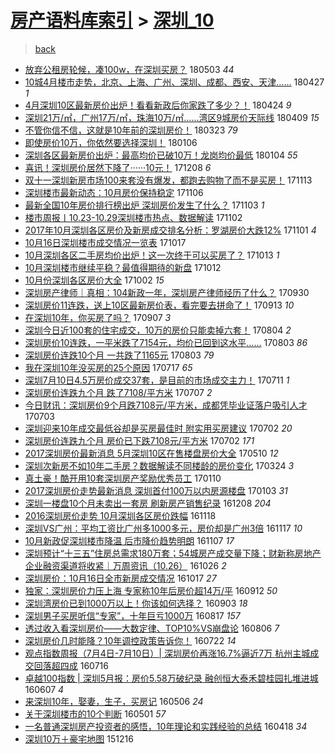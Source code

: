 [房产语料库索引](../../README.md)  > [深圳_10](深圳_10.md)
====
> [back](../README.md)

- [放弃公租房轮候，凑100w，在深圳买房？](http://jkwz.applinzi.com/ittc/7098539411056886801.html#%E6%94%BE%E5%BC%83%E5%85%AC%E7%A7%9F%E6%88%BF%E8%BD%AE%E5%80%99%EF%BC%8C%E5%87%91100w%EF%BC%8C%E5%9C%A8%E6%B7%B1%E5%9C%B3%E4%B9%B0%E6%88%BF%EF%BC%9F) 180503 *44* 
- [10城4月楼市走势，北京、上海、广州、深圳、成都、西安、天津……](http://jkwz.applinzi.com/ittc/7096695144667677703.html#10%E5%9F%8E4%E6%9C%88%E6%A5%BC%E5%B8%82%E8%B5%B0%E5%8A%BF%EF%BC%8C%E5%8C%97%E4%BA%AC%E3%80%81%E4%B8%8A%E6%B5%B7%E3%80%81%E5%B9%BF%E5%B7%9E%E3%80%81%E6%B7%B1%E5%9C%B3%E3%80%81%E6%88%90%E9%83%BD%E3%80%81%E8%A5%BF%E5%AE%89%E3%80%81%E5%A4%A9%E6%B4%A5%E2%80%A6%E2%80%A6) 180427 *1* 
- [4月深圳10区最新房价出炉！看看新政后你家跌了多少？！](http://jkwz.applinzi.com/ittc/7095690812988064785.html#4%E6%9C%88%E6%B7%B1%E5%9C%B310%E5%8C%BA%E6%9C%80%E6%96%B0%E6%88%BF%E4%BB%B7%E5%87%BA%E7%82%89%EF%BC%81%E7%9C%8B%E7%9C%8B%E6%96%B0%E6%94%BF%E5%90%8E%E4%BD%A0%E5%AE%B6%E8%B7%8C%E4%BA%86%E5%A4%9A%E5%B0%91%EF%BC%9F%EF%BC%81) 180424 *9* 
- [深圳21万/㎡，广州17万/㎡，珠海10万/㎡……湾区9城房价天际线](http://jkwz.applinzi.com/ittc/7090007615985943562.html#%E6%B7%B1%E5%9C%B321%E4%B8%87%2F%E3%8E%A1%EF%BC%8C%E5%B9%BF%E5%B7%9E17%E4%B8%87%2F%E3%8E%A1%EF%BC%8C%E7%8F%A0%E6%B5%B710%E4%B8%87%2F%E3%8E%A1%E2%80%A6%E2%80%A6%E6%B9%BE%E5%8C%BA9%E5%9F%8E%E6%88%BF%E4%BB%B7%E5%A4%A9%E9%99%85%E7%BA%BF) 180409 *15* 
- [不管你信不信，这就是10年前的深圳房价！](http://jkwz.applinzi.com/ittc/7083701214518969360.html#%E4%B8%8D%E7%AE%A1%E4%BD%A0%E4%BF%A1%E4%B8%8D%E4%BF%A1%EF%BC%8C%E8%BF%99%E5%B0%B1%E6%98%AF10%E5%B9%B4%E5%89%8D%E7%9A%84%E6%B7%B1%E5%9C%B3%E6%88%BF%E4%BB%B7%EF%BC%81) 180323 *79* 
- [即使房价10万，你依然要选择深圳！](http://jkwz.applinzi.com/ittc/7055407979069703178.html#%E5%8D%B3%E4%BD%BF%E6%88%BF%E4%BB%B710%E4%B8%87%EF%BC%8C%E4%BD%A0%E4%BE%9D%E7%84%B6%E8%A6%81%E9%80%89%E6%8B%A9%E6%B7%B1%E5%9C%B3%EF%BC%81) 180106  
- [深圳各区最新房价出炉：最高均价已破10万！龙岗均价最低](http://jkwz.applinzi.com/ittc/7054686869395080199.html#%E6%B7%B1%E5%9C%B3%E5%90%84%E5%8C%BA%E6%9C%80%E6%96%B0%E6%88%BF%E4%BB%B7%E5%87%BA%E7%82%89%EF%BC%9A%E6%9C%80%E9%AB%98%E5%9D%87%E4%BB%B7%E5%B7%B2%E7%A0%B410%E4%B8%87%EF%BC%81%E9%BE%99%E5%B2%97%E5%9D%87%E4%BB%B7%E6%9C%80%E4%BD%8E) 180104 *55* 
- [喜讯！深圳房价居然下降了······10元！](http://jkwz.applinzi.com/ittc/7044713224702788625.html#%E5%96%9C%E8%AE%AF%EF%BC%81%E6%B7%B1%E5%9C%B3%E6%88%BF%E4%BB%B7%E5%B1%85%E7%84%B6%E4%B8%8B%E9%99%8D%E4%BA%86%C2%B7%C2%B7%C2%B7%C2%B7%C2%B7%C2%B710%E5%85%83%EF%BC%81) 171208 *6* 
- [双十一深圳新房市场100来套没有爆发，都跑去购物了而不是买房！](http://jkwz.applinzi.com/ittc/7035397873880007697.html#%E5%8F%8C%E5%8D%81%E4%B8%80%E6%B7%B1%E5%9C%B3%E6%96%B0%E6%88%BF%E5%B8%82%E5%9C%BA100%E6%9D%A5%E5%A5%97%E6%B2%A1%E6%9C%89%E7%88%86%E5%8F%91%EF%BC%8C%E9%83%BD%E8%B7%91%E5%8E%BB%E8%B4%AD%E7%89%A9%E4%BA%86%E8%80%8C%E4%B8%8D%E6%98%AF%E4%B9%B0%E6%88%BF%EF%BC%81) 171113  
- [深圳楼市最新动态：10月房价保持稳定](http://jkwz.applinzi.com/ittc/7032799430753911824.html#%E6%B7%B1%E5%9C%B3%E6%A5%BC%E5%B8%82%E6%9C%80%E6%96%B0%E5%8A%A8%E6%80%81%EF%BC%9A10%E6%9C%88%E6%88%BF%E4%BB%B7%E4%BF%9D%E6%8C%81%E7%A8%B3%E5%AE%9A) 171106  
- [最新全国10年房价排行榜出炉 深圳房价发生了什么？](http://jkwz.applinzi.com/ittc/7031718690331034641.html#%E6%9C%80%E6%96%B0%E5%85%A8%E5%9B%BD10%E5%B9%B4%E6%88%BF%E4%BB%B7%E6%8E%92%E8%A1%8C%E6%A6%9C%E5%87%BA%E7%82%89+%E6%B7%B1%E5%9C%B3%E6%88%BF%E4%BB%B7%E5%8F%91%E7%94%9F%E4%BA%86%E4%BB%80%E4%B9%88%EF%BC%9F) 171103 *1* 
- [楼市周报丨10.23-10.29深圳楼市热点、数据解读](http://jkwz.applinzi.com/ittc/7031389624860148753.html#%E6%A5%BC%E5%B8%82%E5%91%A8%E6%8A%A5%E4%B8%A810.23-10.29%E6%B7%B1%E5%9C%B3%E6%A5%BC%E5%B8%82%E7%83%AD%E7%82%B9%E3%80%81%E6%95%B0%E6%8D%AE%E8%A7%A3%E8%AF%BB) 171102  
- [2017年10月深圳各区房价及新房成交排名分析：罗湖房价大跌12%](http://jkwz.applinzi.com/ittc/7030907055790097425.html#2017%E5%B9%B410%E6%9C%88%E6%B7%B1%E5%9C%B3%E5%90%84%E5%8C%BA%E6%88%BF%E4%BB%B7%E5%8F%8A%E6%96%B0%E6%88%BF%E6%88%90%E4%BA%A4%E6%8E%92%E5%90%8D%E5%88%86%E6%9E%90%EF%BC%9A%E7%BD%97%E6%B9%96%E6%88%BF%E4%BB%B7%E5%A4%A7%E8%B7%8C12%25) 171101 *4* 
- [10月16日深圳楼市成交情况一览表](http://jkwz.applinzi.com/ittc/7025414939777434641.html#10%E6%9C%8816%E6%97%A5%E6%B7%B1%E5%9C%B3%E6%A5%BC%E5%B8%82%E6%88%90%E4%BA%A4%E6%83%85%E5%86%B5%E4%B8%80%E8%A7%88%E8%A1%A8) 171017  
- [10月深圳各区二手房均价出炉！这一次终于可以买房了？](http://jkwz.applinzi.com/ittc/7023960939731354640.html#10%E6%9C%88%E6%B7%B1%E5%9C%B3%E5%90%84%E5%8C%BA%E4%BA%8C%E6%89%8B%E6%88%BF%E5%9D%87%E4%BB%B7%E5%87%BA%E7%82%89%EF%BC%81%E8%BF%99%E4%B8%80%E6%AC%A1%E7%BB%88%E4%BA%8E%E5%8F%AF%E4%BB%A5%E4%B9%B0%E6%88%BF%E4%BA%86%EF%BC%9F) 171013 *1* 
- [10月深圳楼市继续平稳？最值得期待的新盘](http://jkwz.applinzi.com/ittc/7023612467299746833.html#10%E6%9C%88%E6%B7%B1%E5%9C%B3%E6%A5%BC%E5%B8%82%E7%BB%A7%E7%BB%AD%E5%B9%B3%E7%A8%B3%EF%BC%9F%E6%9C%80%E5%80%BC%E5%BE%97%E6%9C%9F%E5%BE%85%E7%9A%84%E6%96%B0%E7%9B%98) 171012  
- [10月份深圳各区房价大全](http://jkwz.applinzi.com/ittc/7019828951013393424.html#10%E6%9C%88%E4%BB%BD%E6%B7%B1%E5%9C%B3%E5%90%84%E5%8C%BA%E6%88%BF%E4%BB%B7%E5%A4%A7%E5%85%A8) 171002 *15* 
- [深圳房产律师｜真相：104新政一年，深圳房产律师经历了什么？](http://jkwz.applinzi.com/ittc/7019189736328135696.html#%E6%B7%B1%E5%9C%B3%E6%88%BF%E4%BA%A7%E5%BE%8B%E5%B8%88%EF%BD%9C%E7%9C%9F%E7%9B%B8%EF%BC%9A104%E6%96%B0%E6%94%BF%E4%B8%80%E5%B9%B4%EF%BC%8C%E6%B7%B1%E5%9C%B3%E6%88%BF%E4%BA%A7%E5%BE%8B%E5%B8%88%E7%BB%8F%E5%8E%86%E4%BA%86%E4%BB%80%E4%B9%88%EF%BC%9F) 170930  
- [深圳房价11连跌，送上10区最新房价表，看完要去拼命了！](http://jkwz.applinzi.com/ittc/7012679635652051985.html#%E6%B7%B1%E5%9C%B3%E6%88%BF%E4%BB%B711%E8%BF%9E%E8%B7%8C%EF%BC%8C%E9%80%81%E4%B8%8A10%E5%8C%BA%E6%9C%80%E6%96%B0%E6%88%BF%E4%BB%B7%E8%A1%A8%EF%BC%8C%E7%9C%8B%E5%AE%8C%E8%A6%81%E5%8E%BB%E6%8B%BC%E5%91%BD%E4%BA%86%EF%BC%81) 170913 *10* 
- [在深圳10年，你买房了吗？](http://jkwz.applinzi.com/ittc/7010512360467596304.html#%E5%9C%A8%E6%B7%B1%E5%9C%B310%E5%B9%B4%EF%BC%8C%E4%BD%A0%E4%B9%B0%E6%88%BF%E4%BA%86%E5%90%97%EF%BC%9F) 170907 *3* 
- [深圳今日近100套的住宅成交，10万的房价只能卖掉六套！](http://jkwz.applinzi.com/ittc/6997909166180795409.html#%E6%B7%B1%E5%9C%B3%E4%BB%8A%E6%97%A5%E8%BF%91100%E5%A5%97%E7%9A%84%E4%BD%8F%E5%AE%85%E6%88%90%E4%BA%A4%EF%BC%8C10%E4%B8%87%E7%9A%84%E6%88%BF%E4%BB%B7%E5%8F%AA%E8%83%BD%E5%8D%96%E6%8E%89%E5%85%AD%E5%A5%97%EF%BC%81) 170804 *2* 
- [深圳房价10连跌，一平米跌了7154元，均价已回到这水平……](http://jkwz.applinzi.com/ittc/6997725389139739665.html#%E6%B7%B1%E5%9C%B3%E6%88%BF%E4%BB%B710%E8%BF%9E%E8%B7%8C%EF%BC%8C%E4%B8%80%E5%B9%B3%E7%B1%B3%E8%B7%8C%E4%BA%867154%E5%85%83%EF%BC%8C%E5%9D%87%E4%BB%B7%E5%B7%B2%E5%9B%9E%E5%88%B0%E8%BF%99%E6%B0%B4%E5%B9%B3%E2%80%A6%E2%80%A6) 170803 *86* 
- [深圳房价连跌10个月 一共跌了1165元](http://jkwz.applinzi.com/ittc/6997653678931313680.html#%E6%B7%B1%E5%9C%B3%E6%88%BF%E4%BB%B7%E8%BF%9E%E8%B7%8C10%E4%B8%AA%E6%9C%88+%E4%B8%80%E5%85%B1%E8%B7%8C%E4%BA%861165%E5%85%83) 170803 *79* 
- [我在深圳10年没买房的25个原因](http://jkwz.applinzi.com/ittc/6991272736503366672.html#%E6%88%91%E5%9C%A8%E6%B7%B1%E5%9C%B310%E5%B9%B4%E6%B2%A1%E4%B9%B0%E6%88%BF%E7%9A%8425%E4%B8%AA%E5%8E%9F%E5%9B%A0) 170717 *65* 
- [深圳7月10日4.5万房价成交37套，是目前的市场成交主力！](http://jkwz.applinzi.com/ittc/6988953349301732369.html#%E6%B7%B1%E5%9C%B37%E6%9C%8810%E6%97%A54.5%E4%B8%87%E6%88%BF%E4%BB%B7%E6%88%90%E4%BA%A437%E5%A5%97%EF%BC%8C%E6%98%AF%E7%9B%AE%E5%89%8D%E7%9A%84%E5%B8%82%E5%9C%BA%E6%88%90%E4%BA%A4%E4%B8%BB%E5%8A%9B%EF%BC%81) 170711 *1* 
- [深圳房价连跌九个月 跌了7108/平方米](http://jkwz.applinzi.com/ittc/6987542008791827461.html#%E6%B7%B1%E5%9C%B3%E6%88%BF%E4%BB%B7%E8%BF%9E%E8%B7%8C%E4%B9%9D%E4%B8%AA%E6%9C%88+%E8%B7%8C%E4%BA%867108%2F%E5%B9%B3%E6%96%B9%E7%B1%B3) 170707 *2* 
- [今日财讯：深圳房价9个月跌7108元/平方米，成都凭毕业证落户吸引人才](http://jkwz.applinzi.com/ittc/6986105259389617157.html#%E4%BB%8A%E6%97%A5%E8%B4%A2%E8%AE%AF%EF%BC%9A%E6%B7%B1%E5%9C%B3%E6%88%BF%E4%BB%B79%E4%B8%AA%E6%9C%88%E8%B7%8C7108%E5%85%83%2F%E5%B9%B3%E6%96%B9%E7%B1%B3%EF%BC%8C%E6%88%90%E9%83%BD%E5%87%AD%E6%AF%95%E4%B8%9A%E8%AF%81%E8%90%BD%E6%88%B7%E5%90%B8%E5%BC%95%E4%BA%BA%E6%89%8D) 170703  
- [深圳迎来10年成交最低谷却是买房最佳时 附实用买房建议](http://jkwz.applinzi.com/ittc/6985632265559081989.html#%E6%B7%B1%E5%9C%B3%E8%BF%8E%E6%9D%A510%E5%B9%B4%E6%88%90%E4%BA%A4%E6%9C%80%E4%BD%8E%E8%B0%B7%E5%8D%B4%E6%98%AF%E4%B9%B0%E6%88%BF%E6%9C%80%E4%BD%B3%E6%97%B6+%E9%99%84%E5%AE%9E%E7%94%A8%E4%B9%B0%E6%88%BF%E5%BB%BA%E8%AE%AE) 170702 *20* 
- [深圳房价连跌九个月 房价已下跌7108元/平方米](http://jkwz.applinzi.com/ittc/6985625391241626628.html#%E6%B7%B1%E5%9C%B3%E6%88%BF%E4%BB%B7%E8%BF%9E%E8%B7%8C%E4%B9%9D%E4%B8%AA%E6%9C%88+%E6%88%BF%E4%BB%B7%E5%B7%B2%E4%B8%8B%E8%B7%8C7108%E5%85%83%2F%E5%B9%B3%E6%96%B9%E7%B1%B3) 170702 *171* 
- [2017深圳房价最新消息 5月深圳10区在售楼盘房价大全](http://jkwz.applinzi.com/ittc/6965933827976332293.html#2017%E6%B7%B1%E5%9C%B3%E6%88%BF%E4%BB%B7%E6%9C%80%E6%96%B0%E6%B6%88%E6%81%AF+5%E6%9C%88%E6%B7%B1%E5%9C%B310%E5%8C%BA%E5%9C%A8%E5%94%AE%E6%A5%BC%E7%9B%98%E6%88%BF%E4%BB%B7%E5%A4%A7%E5%85%A8) 170510 *12* 
- [深圳次新房不如10年二手房？数据解读不同楼龄的房价变化](http://jkwz.applinzi.com/ittc/6948621712332686340.html#%E6%B7%B1%E5%9C%B3%E6%AC%A1%E6%96%B0%E6%88%BF%E4%B8%8D%E5%A6%8210%E5%B9%B4%E4%BA%8C%E6%89%8B%E6%88%BF%EF%BC%9F%E6%95%B0%E6%8D%AE%E8%A7%A3%E8%AF%BB%E4%B8%8D%E5%90%8C%E6%A5%BC%E9%BE%84%E7%9A%84%E6%88%BF%E4%BB%B7%E5%8F%98%E5%8C%96) 170324 *3* 
- [真土豪！酷开用10套深圳房产奖励优秀员工](http://jkwz.applinzi.com/ittc/6921587456951731205.html#%E7%9C%9F%E5%9C%9F%E8%B1%AA%EF%BC%81%E9%85%B7%E5%BC%80%E7%94%A810%E5%A5%97%E6%B7%B1%E5%9C%B3%E6%88%BF%E4%BA%A7%E5%A5%96%E5%8A%B1%E4%BC%98%E7%A7%80%E5%91%98%E5%B7%A5) 170110  
- [2017深圳房价走势最新消息 深圳首付100万以内房源楼盘](http://jkwz.applinzi.com/ittc/6918839944062960644.html#2017%E6%B7%B1%E5%9C%B3%E6%88%BF%E4%BB%B7%E8%B5%B0%E5%8A%BF%E6%9C%80%E6%96%B0%E6%B6%88%E6%81%AF+%E6%B7%B1%E5%9C%B3%E9%A6%96%E4%BB%98100%E4%B8%87%E4%BB%A5%E5%86%85%E6%88%BF%E6%BA%90%E6%A5%BC%E7%9B%98) 170103 *31* 
- [深圳一楼盘10个月未卖出一套房 刷新房产销售纪录](http://jkwz.applinzi.com/ittc/6909239262448190469.html#%E6%B7%B1%E5%9C%B3%E4%B8%80%E6%A5%BC%E7%9B%9810%E4%B8%AA%E6%9C%88%E6%9C%AA%E5%8D%96%E5%87%BA%E4%B8%80%E5%A5%97%E6%88%BF+%E5%88%B7%E6%96%B0%E6%88%BF%E4%BA%A7%E9%94%80%E5%94%AE%E7%BA%AA%E5%BD%95) 161208 *204* 
- [2016深圳房价走势 10月深圳各区房价跌幅](http://jkwz.applinzi.com/ittc/6901881355708679172.html#2016%E6%B7%B1%E5%9C%B3%E6%88%BF%E4%BB%B7%E8%B5%B0%E5%8A%BF+10%E6%9C%88%E6%B7%B1%E5%9C%B3%E5%90%84%E5%8C%BA%E6%88%BF%E4%BB%B7%E8%B7%8C%E5%B9%85) 161118  
- [深圳VS广州：平均工资比广州多1000多元，房价却是广州3倍](http://jkwz.applinzi.com/ittc/6901517679294153732.html#%E6%B7%B1%E5%9C%B3VS%E5%B9%BF%E5%B7%9E%EF%BC%9A%E5%B9%B3%E5%9D%87%E5%B7%A5%E8%B5%84%E6%AF%94%E5%B9%BF%E5%B7%9E%E5%A4%9A1000%E5%A4%9A%E5%85%83%EF%BC%8C%E6%88%BF%E4%BB%B7%E5%8D%B4%E6%98%AF%E5%B9%BF%E5%B7%9E3%E5%80%8D) 161117 *10* 
- [10月新政促深圳楼市降温 后市降价趋势明朗](http://jkwz.applinzi.com/ittc/6897730754431157252.html#10%E6%9C%88%E6%96%B0%E6%94%BF%E4%BF%83%E6%B7%B1%E5%9C%B3%E6%A5%BC%E5%B8%82%E9%99%8D%E6%B8%A9+%E5%90%8E%E5%B8%82%E9%99%8D%E4%BB%B7%E8%B6%8B%E5%8A%BF%E6%98%8E%E6%9C%97) 161107 *17* 
- [深圳预计“十三五”住房总需求180万套；54城房产成交量下降；财新称房地产企业融资渠道将收紧｜万周资讯（10.26）](http://jkwz.applinzi.com/ittc/6893371170878915589.html#%E6%B7%B1%E5%9C%B3%E9%A2%84%E8%AE%A1%E2%80%9C%E5%8D%81%E4%B8%89%E4%BA%94%E2%80%9D%E4%BD%8F%E6%88%BF%E6%80%BB%E9%9C%80%E6%B1%82180%E4%B8%87%E5%A5%97%EF%BC%9B54%E5%9F%8E%E6%88%BF%E4%BA%A7%E6%88%90%E4%BA%A4%E9%87%8F%E4%B8%8B%E9%99%8D%EF%BC%9B%E8%B4%A2%E6%96%B0%E7%A7%B0%E6%88%BF%E5%9C%B0%E4%BA%A7%E4%BC%81%E4%B8%9A%E8%9E%8D%E8%B5%84%E6%B8%A0%E9%81%93%E5%B0%86%E6%94%B6%E7%B4%A7%EF%BD%9C%E4%B8%87%E5%91%A8%E8%B5%84%E8%AE%AF%EF%BC%8810.26%EF%BC%89) 161026 *2* 
- [深圳房价：10月16日全市新房成交情况](http://jkwz.applinzi.com/ittc/6889878895796421636.html#%E6%B7%B1%E5%9C%B3%E6%88%BF%E4%BB%B7%EF%BC%9A10%E6%9C%8816%E6%97%A5%E5%85%A8%E5%B8%82%E6%96%B0%E6%88%BF%E6%88%90%E4%BA%A4%E6%83%85%E5%86%B5) 161017 *27* 
- [独家：深圳房价力压上海 专家称10年后房价超14万/平](http://jkwz.applinzi.com/ittc/6877004720245310469.html#%E7%8B%AC%E5%AE%B6%EF%BC%9A%E6%B7%B1%E5%9C%B3%E6%88%BF%E4%BB%B7%E5%8A%9B%E5%8E%8B%E4%B8%8A%E6%B5%B7+%E4%B8%93%E5%AE%B6%E7%A7%B010%E5%B9%B4%E5%90%8E%E6%88%BF%E4%BB%B7%E8%B6%8514%E4%B8%87%2F%E5%B9%B3) 160912 *50* 
- [深圳湾房价已到1000万以上！你该如何选择？](http://jkwz.applinzi.com/ittc/6872824625792287749.html#%E6%B7%B1%E5%9C%B3%E6%B9%BE%E6%88%BF%E4%BB%B7%E5%B7%B2%E5%88%B01000%E4%B8%87%E4%BB%A5%E4%B8%8A%EF%BC%81%E4%BD%A0%E8%AF%A5%E5%A6%82%E4%BD%95%E9%80%89%E6%8B%A9%EF%BC%9F) 160903 *18* 
- [深圳男子买房听信“专家”，十年巨亏1000万](http://jkwz.applinzi.com/ittc/6867375465152644101.html#%E6%B7%B1%E5%9C%B3%E7%94%B7%E5%AD%90%E4%B9%B0%E6%88%BF%E5%90%AC%E4%BF%A1%E2%80%9C%E4%B8%93%E5%AE%B6%E2%80%9D%EF%BC%8C%E5%8D%81%E5%B9%B4%E5%B7%A8%E4%BA%8F1000%E4%B8%87) 160817 *157* 
- [透过收入看深圳房价——大数定律、TOP10%VS崩盘论](http://jkwz.applinzi.com/ittc/6863221978047185925.html#%E9%80%8F%E8%BF%87%E6%94%B6%E5%85%A5%E7%9C%8B%E6%B7%B1%E5%9C%B3%E6%88%BF%E4%BB%B7%E2%80%94%E2%80%94%E5%A4%A7%E6%95%B0%E5%AE%9A%E5%BE%8B%E3%80%81TOP10%25VS%E5%B4%A9%E7%9B%98%E8%AE%BA) 160806 *7* 
- [深圳房价几时能降？10年调控政策告诉你！](http://jkwz.applinzi.com/ittc/6857602957243319301.html#%E6%B7%B1%E5%9C%B3%E6%88%BF%E4%BB%B7%E5%87%A0%E6%97%B6%E8%83%BD%E9%99%8D%EF%BC%9F10%E5%B9%B4%E8%B0%83%E6%8E%A7%E6%94%BF%E7%AD%96%E5%91%8A%E8%AF%89%E4%BD%A0%EF%BC%81) 160722 *14* 
- [观点指数周报（7月4日-7月10日）| 深圳房价再涨16.7%逼近7万 杭州主城成交回落超四成](http://jkwz.applinzi.com/ittc/6855286170162037764.html#%E8%A7%82%E7%82%B9%E6%8C%87%E6%95%B0%E5%91%A8%E6%8A%A5%EF%BC%887%E6%9C%884%E6%97%A5-7%E6%9C%8810%E6%97%A5%EF%BC%89%7C+%E6%B7%B1%E5%9C%B3%E6%88%BF%E4%BB%B7%E5%86%8D%E6%B6%A816.7%25%E9%80%BC%E8%BF%917%E4%B8%87+%E6%9D%AD%E5%B7%9E%E4%B8%BB%E5%9F%8E%E6%88%90%E4%BA%A4%E5%9B%9E%E8%90%BD%E8%B6%85%E5%9B%9B%E6%88%90) 160716  
- [卓越100指数 | 深圳5月报：房价5.58万破纪录 融创恒大泰禾碧桂园扎堆进城](http://jkwz.applinzi.com/ittc/6840765297556194309.html#%E5%8D%93%E8%B6%8A100%E6%8C%87%E6%95%B0+%7C+%E6%B7%B1%E5%9C%B35%E6%9C%88%E6%8A%A5%EF%BC%9A%E6%88%BF%E4%BB%B75.58%E4%B8%87%E7%A0%B4%E7%BA%AA%E5%BD%95+%E8%9E%8D%E5%88%9B%E6%81%92%E5%A4%A7%E6%B3%B0%E7%A6%BE%E7%A2%A7%E6%A1%82%E5%9B%AD%E6%89%8E%E5%A0%86%E8%BF%9B%E5%9F%8E) 160607 *4* 
- [来深圳10年，娶妻，生子，买房记](http://jkwz.applinzi.com/ittc/6829065478911558661.html#%E6%9D%A5%E6%B7%B1%E5%9C%B310%E5%B9%B4%EF%BC%8C%E5%A8%B6%E5%A6%BB%EF%BC%8C%E7%94%9F%E5%AD%90%EF%BC%8C%E4%B9%B0%E6%88%BF%E8%AE%B0) 160506 *24* 
- [关于深圳楼市的10个判断](http://jkwz.applinzi.com/ittc/6827299268066804740.html#%E5%85%B3%E4%BA%8E%E6%B7%B1%E5%9C%B3%E6%A5%BC%E5%B8%82%E7%9A%8410%E4%B8%AA%E5%88%A4%E6%96%AD) 160501 *57* 
- [一名普通深圳房产投资者的感悟，10年理论和实践经验的总结](http://jkwz.applinzi.com/ittc/6822473367709811717.html#%E4%B8%80%E5%90%8D%E6%99%AE%E9%80%9A%E6%B7%B1%E5%9C%B3%E6%88%BF%E4%BA%A7%E6%8A%95%E8%B5%84%E8%80%85%E7%9A%84%E6%84%9F%E6%82%9F%EF%BC%8C10%E5%B9%B4%E7%90%86%E8%AE%BA%E5%92%8C%E5%AE%9E%E8%B7%B5%E7%BB%8F%E9%AA%8C%E7%9A%84%E6%80%BB%E7%BB%93) 160418 *34* 
- [深圳10万＋豪宅地图](http://jkwz.applinzi.com/ittc/6776411829240857604.html#%E6%B7%B1%E5%9C%B310%E4%B8%87%EF%BC%8B%E8%B1%AA%E5%AE%85%E5%9C%B0%E5%9B%BE) 151216  
